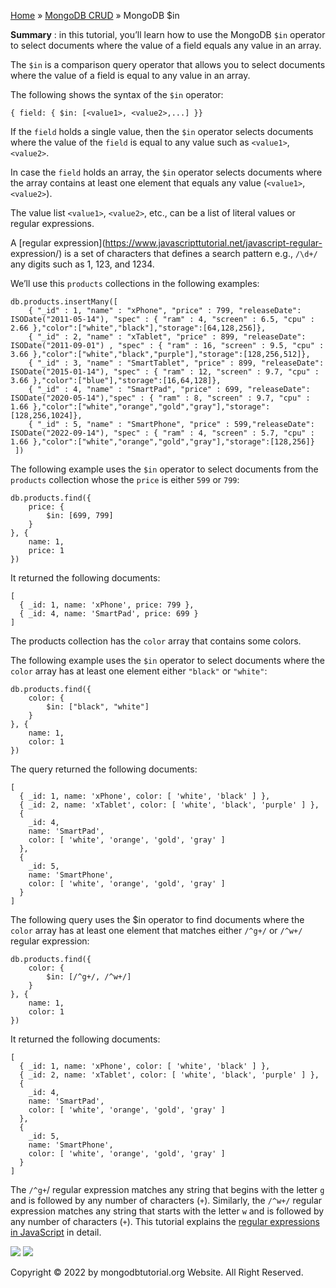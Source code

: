 

[Home](https://www.mongodbtutorial.org/) » [MongoDB
CRUD](https://www.mongodbtutorial.org/mongodb-crud/) » MongoDB $in



 **Summary** : in this tutorial, you’ll learn how to use the MongoDB `$in`
operator to select documents where the value of a field equals any value in an
array.



The `$in` is a comparison query operator that allows you to select documents
where the value of a field is equal to any value in an array.



The following shows the syntax of the `$in` operator:


    
    
    { field: { $in: [<value1>, <value2>,...] }}



If the `field` holds a single value, then the `$in` operator selects documents
where the value of the `field` is equal to any value such as `<value1>`,
`<value2>`.



In case the `field` holds an array, the `$in` operator selects documents where
the array contains at least one element that equals any value (`<value1>`,
`<value2>`).



The value list `<value1>`, `<value2>`, etc., can be a list of literal values
or regular expressions.



A [regular expression](https://www.javascripttutorial.net/javascript-regular-
expression/) is a set of characters that defines a search pattern e.g.,
`/\d+/` any digits such as 1, 123, and 1234.



We’ll use this `products` collections in the following examples:


    
    
    db.products.insertMany([
        { "_id" : 1, "name" : "xPhone", "price" : 799, "releaseDate": ISODate("2011-05-14"), "spec" : { "ram" : 4, "screen" : 6.5, "cpu" : 2.66 },"color":["white","black"],"storage":[64,128,256]},
        { "_id" : 2, "name" : "xTablet", "price" : 899, "releaseDate": ISODate("2011-09-01") , "spec" : { "ram" : 16, "screen" : 9.5, "cpu" : 3.66 },"color":["white","black","purple"],"storage":[128,256,512]},
        { "_id" : 3, "name" : "SmartTablet", "price" : 899, "releaseDate": ISODate("2015-01-14"), "spec" : { "ram" : 12, "screen" : 9.7, "cpu" : 3.66 },"color":["blue"],"storage":[16,64,128]},
        { "_id" : 4, "name" : "SmartPad", "price" : 699, "releaseDate": ISODate("2020-05-14"),"spec" : { "ram" : 8, "screen" : 9.7, "cpu" : 1.66 },"color":["white","orange","gold","gray"],"storage":[128,256,1024]},
        { "_id" : 5, "name" : "SmartPhone", "price" : 599,"releaseDate": ISODate("2022-09-14"), "spec" : { "ram" : 4, "screen" : 5.7, "cpu" : 1.66 },"color":["white","orange","gold","gray"],"storage":[128,256]}
     ])



The following example uses the `$in` operator to select documents from the
`products` collection whose the `price` is either `599` or `799`:


    
    
    db.products.find({
        price: {
            $in: [699, 799]
        }
    }, {
        name: 1,
        price: 1
    })



It returned the following documents:


    
    
    [
      { _id: 1, name: 'xPhone', price: 799 },
      { _id: 4, name: 'SmartPad', price: 699 }
    ]



The products collection has the `color` array that contains some colors.



The following example uses the `$in` operator to select documents where the
`color` array has at least one element either `"black"` or `"white"`:


    
    
    db.products.find({
        color: {
            $in: ["black", "white"]
        }
    }, {
        name: 1,
        color: 1
    })



The query returned the following documents:


    
    
    [
      { _id: 1, name: 'xPhone', color: [ 'white', 'black' ] },
      { _id: 2, name: 'xTablet', color: [ 'white', 'black', 'purple' ] },
      {
        _id: 4,
        name: 'SmartPad',
        color: [ 'white', 'orange', 'gold', 'gray' ]
      },
      {
        _id: 5,
        name: 'SmartPhone',
        color: [ 'white', 'orange', 'gold', 'gray' ]
      }
    ]



The following query uses the $in operator to find documents where the `color`
array has at least one element that matches either `/^g+/` or `/^w+/` regular
expression:


    
    
    db.products.find({
        color: {
            $in: [/^g+/, /^w+/]
        }
    }, {
        name: 1,
        color: 1
    })



It returned the following documents:


    
    
    [
      { _id: 1, name: 'xPhone', color: [ 'white', 'black' ] },
      { _id: 2, name: 'xTablet', color: [ 'white', 'black', 'purple' ] },
      {
        _id: 4,
        name: 'SmartPad',
        color: [ 'white', 'orange', 'gold', 'gray' ]
      },
      {
        _id: 5,
        name: 'SmartPhone',
        color: [ 'white', 'orange', 'gold', 'gray' ]
      }
    ]



The `/^g+`/ regular expression matches any string that begins with the letter
`g` and is followed by any number of characters (`+`). Similarly, the `/^w+/`
regular expression matches any string that starts with the letter `w` and is
followed by any number of characters (`+`). This tutorial explains the
[regular expressions in
JavaScript](https://www.javascripttutorial.net/javascript-regular-expression/)
in detail.

![](https://www.mongodbtutorial.org/wp-content/themes/evolution/img/left.svg)
![](https://www.mongodbtutorial.org/wp-content/themes/evolution/img/right.svg)


Copyright © 2022 by mongodbtutorial.org Website. All Right Reserved.

